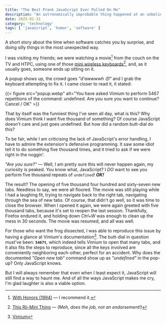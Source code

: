 ```yaml
---
title: "The Best Prank JavaScript Ever Pulled On Me"
description: "An astronomically improbable thing happened at an unbelievably comical time."
date: 2025-01-31
category: 'technology'
tags: [ 'javascript', 'humor', 'software' ]
---
```


A short story about the time when software catches you by surprise, and doing silly things in the most
unexpected way.

<!--more-->

I was visiting my friends; we were watching a movie[^1] from the couch on the TV and HTPC, using one of those
[mini wireless keyboards](https://m.media-amazon.com/images/I/716IMb8AiAL._AC_SL1500_.jpg)[^2], and,
as it usually goes, someone ends up sitting on it.

A popup shows up, the crowd goes _"d'awwwwh 😠"_ and I grab the keyboard attempting to fix it.
I came closer to read it, it stated:

{{< figure src="popup.webp" 
    alt="You have asked Vimium to perform 5467 repetitions of the command: undefined. Are you sure you want to continue? Cancel / OK"
    >}}

That by itself was the funniest thing I've seen all day, what is this?
Why does Vimium think I want five thousand of something?
Of course JavaScript doesn't care and just goes undefined.
But how did a random butt-dial do this?

To be fair, while I am criticising the lack of JavaScript's error handling, I have to admire the extension's defensive
programming.
It saw some idiot tell it to do something five thousand times, and it tried to ask if we were right in the noggin'.

_"Are you sure?"_ — Well, I am pretty sure this will never happen again, my curiosity is peaked.
You know what, JavaScript? I _DO_ want to see you perform five thousand repeats of `undefined`!
***OK!***

The result?
The opening of five thousand four hundred and sixty-seven new tabs.
Needless to say, we were all floored.
The movie was still playing while I had a laughing fit, trying to navigate back to the right tab, navigating through the
sea of new tabs.
Of course, that didn't go well, so it was time to close the browser.
When I opened it again, we were again greeted with five thousand tabs, because it's set to reopen the last session.
Thankfully, Firefox endured it, and holding down _Ctrl+W_ was enough to clean up the mess in 30 seconds.
The movie was resumed, and all was well.

For those who want the frog dissected, I was able to reproduce this issue by having a glance at Vimium's documentation[^3].
The butt-dial in question must've been: **`5467t`**, which indeed tells Vimium to open that many tabs, and it also fits
the steps to reproduce, since all the keys involved are conveniently neighboring each-other, perfect for an accident.
Why does the documented _"Open new tab"_ command show up as _"undefined"_ in the pop-up?
Only JavaScript knows.

But I will always remember that even when I least expect it, JavaScript will still find a way to haunt me.
And of all the ways JavaScript makes me cry, I'm glad laughter is also a viable option.

[^1]: [With Honors (1994)](https://www.themoviedb.org/movie/16297-with-honors) — I recommend it.
[^2]: [This Rii-Mini Thing](https://www.amazon.de/-/en/Rii-Mini-Wireless-Keyboard-Touchpad-black/dp/B07CCFSYFX) — _(Meh, does the job, not an endorsement!)_
[^3]: [Vimium](https://vimium.github.io/)
